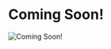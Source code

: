 # Coming Soon!
![Coming Soon!](https://github.com/user-attachments/assets/8ebb83ec-09bb-4b05-8567-1754caaf8a90)
